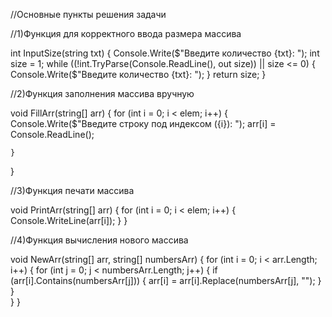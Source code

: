 //Основные пункты решения задачи

//1)Функция для корректного ввода размера массива

int InputSize(string txt)
{
    Console.Write($"Введите количество {txt}: ");
    int size = 1;
    while ((!int.TryParse(Console.ReadLine(), out size)) || size <= 0)
    {
        Console.Write($"Введите количество {txt}: ");
    }
    return size;
}

//2)Функция заполнения массива вручную

void FillArr(string[] arr)
{
    for (int i = 0; i < elem; i++)
    {
        Console.Write($"Введите строку под индексом ({i}): ");
        arr[i] = Console.ReadLine();

    }
}

//3)Функция печати массива

void PrintArr(string[] arr)
{
    for (int i = 0; i < elem; i++)
    {
        Console.WriteLine(arr[i]);
    }
}

//4)Функция вычисления нового массива

void NewArr(string[] arr, string[] numbersArr)
{
    for (int i = 0; i < arr.Length; i++)
    {
        for (int j = 0; j < numbersArr.Length; j++)
        {
            if (arr[i].Contains(numbersArr[j]))
            {
                arr[i] = arr[i].Replace(numbersArr[j], "");
            }
        }   
    }
}
